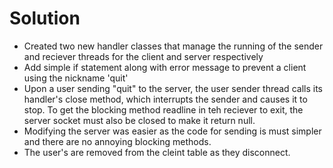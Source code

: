 # Solution
  * Created two new handler classes that manage the running of the sender and reciever threads for the client and server respectively
  * Add simple if statement along with error message to prevent a client using the nickname 'quit'
  * Upon a user sending "quit" to the server, the user sender thread calls its handler's close method, which interrupts the sender and causes it to stop. To get the blocking method readline in teh reciever to exit, the server socket must also be closed to make it return null.
  * Modifying the server was easier as the code for sending is must simpler and there are no annoying blocking methods.
  * The user's are removed from the cleint table as they disconnect.